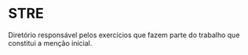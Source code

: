 # STRE

Diretório responsável pelos exercícios que fazem parte do trabalho que constitui a menção inicial.
